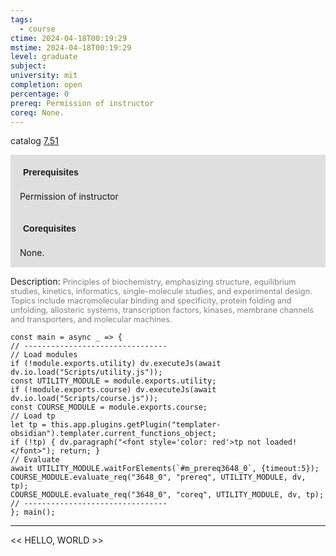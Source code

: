 ```yaml
---
tags:
  - course
ctime: 2024-04-18T00:19:29
mstime: 2024-04-18T00:19:29
level: graduate
subject: 
university: mit
completion: open
percentage: 0
prereq: Permission of instructor
coreq: None.
---
```


catalog [7.51](http://student.mit.edu/catalog/m7a.html#7.51)

<span style="display: block; padding: 15px; background-color: rgb(100, 100, 100, 0.2);"><font id="m_prereq3648_0" style="display: block; font-family: Arial, sans-serif; font-weight: bold; padding: 5px">Prerequisites</font><br><span id="prereq3648_0">Permission of instructor</span></span>
<span style="display: block; padding: 15px; background-color: rgb(100, 100, 100, 0.2);"><font id="m_coreq3648_0" style="display: block; font-family: Arial, sans-serif; font-weight: bold; padding: 5px">Corequisites</font><br><span id="coreq3648_0">None.</span></span>

<font style="">Description:</font>
<font style="color: grey; font-size: 0.8rem;">Principles of biochemistry, emphasizing structure, equilibrium studies, kinetics, informatics, single-molecule studies, and experimental design. Topics include macromolecular binding and specificity, protein folding and unfolding, allosteric systems, transcription factors, kinases, membrane channels and transporters, and molecular machines.</font>

```dataviewjs
const main = async _ => {
// --------------------------------
// Load modules
if (!module.exports.utility) dv.executeJs(await dv.io.load("Scripts/utility.js"));
const UTILITY_MODULE = module.exports.utility;
if (!module.exports.course) dv.executeJs(await dv.io.load("Scripts/course.js"));
const COURSE_MODULE = module.exports.course;
// Load tp
let tp = this.app.plugins.getPlugin("templater-obsidian").templater.current_functions_object;
if (!tp) { dv.paragraph("<font style='color: red'>tp not loaded!</font>"); return; }
// Evaluate
await UTILITY_MODULE.waitForElements(`#m_prereq3648_0`, {timeout:5});
COURSE_MODULE.evaluate_req("3648_0", "prereq", UTILITY_MODULE, dv, tp);
COURSE_MODULE.evaluate_req("3648_0", "coreq", UTILITY_MODULE, dv, tp);
// --------------------------------
}; main();
```

---

<< HELLO, WORLD >>
